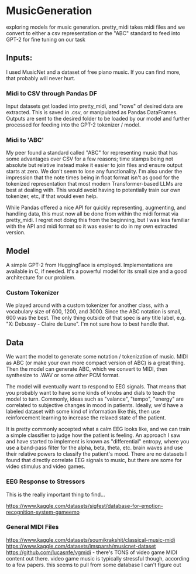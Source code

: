 # MusicGeneration
exploring models for music generation. pretty_midi takes midi files and we convert to either a csv representation or the "ABC" standard to feed into GPT-2 for fine tuning on our task

## Inputs:
I used MusicNet and a dataset of free piano music. If you can find more, that probably will never hurt.

### Midi to CSV through Pandas DF
Input datasets get loaded into pretty_midi, and "rows" of desired data are extracted. This is saved in .csv, or manipulated as Pandas DataFrames. Outputs are sent to the desired folder to be loaded by our model and further processed for feeding into the GPT-2 tokenizer / model.

### Midi to 'ABC'
My peer found a standard called "ABC" for representing music that has some advantages over CSV for a few reasons; time stamps being not absolute but relative instead make it easier to join files and ensure output starts at zero. We don't seem to lose any functionality. I'm also under the impression that the note times being in float format isn't as good for the tokenized representation that most modern Transformer-based LLMs are best at dealing with. This would avoid having to potentially train our own tokenizer, etc, if that would even help.

While Pandas offered a nice API for quickly representing, augmenting, and handling data, this must now all be done from within the midi format via pretty_midi. I regret not doing this from the beginning, but I was less familiar with the API and midi format so it was easier to do in my own extracted version.

## Model
A simple GPT-2 from HuggingFace is employed. Implementations are available in C, if needed. It's a powerful model for its small size and a good architecture for our problem.

### Custom Tokenizer
We played around with a custom tokenizer for another class, with a vocabulary size of 600, 1200, and 3000. Since the ABC notation is small, 600 was the best. The only thing outside of that spec is any title label, e.g. "X: Debussy - Claire de Lune". I'm not sure how to best handle that.

## Data
We want the model to generate some notation / tokenization of music. MIDI as ABC (or make your own more compact version of ABC) is a great thing. Then the model can generate ABC, which we convert to MIDI, then synthesize to .WAV or some other PCM format.

The model will eventually want to respond to EEG signals. That means that you probably want to have some kinds of knobs and dials to teach the model to turn. Commonly, ideas such as "valance", "tempo", "energy" are correlated to subjective changes in mood in patients. Ideally, we'd have a labeled dataset with some kind of information like this, then use reinforcement learning to increase the relaxed state of the patient.

It is pretty commonly accepted what a calm EEG looks like, and we can train a simple classifier to judge how the patient is feeling. An approach I saw and have started to implement is known as "differential" entropy, where you use a band-pass filter for the alpha, beta, theta, etc. brain waves and use their relative powers to classify the patient's mood. There are no datasets I found that directly correlate EEG signals to music, but there are some for video stimulus and video games.

### EEG Response to Stressors

This is the really important thing to find...

https://www.kaggle.com/datasets/sigfest/database-for-emotion-recognition-system-gameemo 


### General MIDI Files

https://www.kaggle.com/datasets/soumikrakshit/classical-music-midi 
https://www.kaggle.com/datasets/imsparsh/musicnet-dataset 
https://github.com/lucasnfe/vgmidi - there's TONS of video game MIDI content out there. video game music is typically stressful though, according to a few papers. this seems to pull from some database I can't figure out

